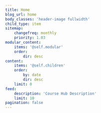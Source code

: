 ```yaml
---
title: Home
blog_url: home
body_classes: 'header-image fullwidth'
child_type: item
sitemap:
    changefreq: monthly
    priority: 1.03
modular_content:
    items: '@self.modular'
    order:
        dir: desc
content:
    items: '@self.children'
    order:
        by: date
        dir: desc
    limit: 0
feed:
    description: 'Course Hub Description'
    limit: 10
pagination: false
---
```


